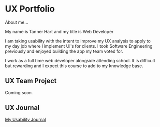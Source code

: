 # UX Portfolio

About me...

My name is Tanner Hart and my title is Web Developer

I am taking usability with the intent to improve my UX analysis to apply to my day job where I implement UI's for clients. I took Software Engineering previously and enjoyed building the app my team voted for. 

I work as a full time web developer alongside attending school. It is difficult but rewarding and I expect this course to add to my knowledge base.



## UX Team Project

Coming soon.

## UX Journal

[My Usability Journal](https://usabilityengineering.github.io/tannerhartt/)
